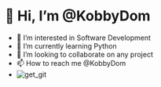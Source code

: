 # 👋 Hi, I’m @KobbyDom
- 👀 I’m interested in Software Development
- 🌱 I’m currently learning Python
- 💞️ I’m looking to collaborate on any project
- 📫 How to reach me @KobbyDom
- ![get_git](https://user-images.githubusercontent.com/97296712/148650098-540e107a-4ab2-4d8a-919e-e7f55a06f32b.jpg)

<!---
KobbyDom/KobbyDom is a ✨ special ✨ repository because its `README.md` (this file) appears on your GitHub profile.
You can click the Preview link to take a look at your changes.
--->

